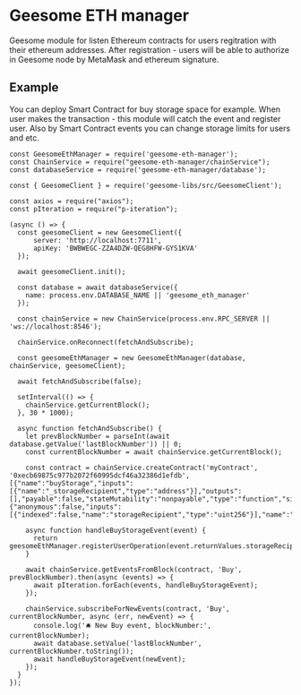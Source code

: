 # Geesome ETH manager
Geesome module for listen Ethereum contracts for users regitration with their ethereum addresses. 
After registration - users will be able to authorize in Geesome node by MetaMask and ethereum signature.

## Example
You can deploy Smart Contract for buy storage space for example. When user makes the transaction - this module will catch the event and register user.
Also by Smart Contract events you can change storage limits for users and etc.

```
const GeesomeEthManager = require('geesome-eth-manager');
const ChainService = require("geesome-eth-manager/chainService");
const databaseService = require('geesome-eth-manager/database');

const { GeesomeClient } = require('geesome-libs/src/GeesomeClient');

const axios = require("axios");
const pIteration = require("p-iteration");

(async () => {
  const geesomeClient = new GeesomeClient({
      server: 'http://localhost:7711',
      apiKey: 'BWBWEGC-ZZA4DZW-QEG8HFW-GYS1KVA'
  });

  await geesomeClient.init();
  
  const database = await databaseService({
    name: process.env.DATABASE_NAME || 'geesome_eth_manager'
  });

  const chainService = new ChainService(process.env.RPC_SERVER || 'ws://localhost:8546');

  chainService.onReconnect(fetchAndSubscribe);

  const geesomeEthManager = new GeesomeEthManager(database, chainService, geesomeClient);
  
  await fetchAndSubscribe(false);

  setInterval(() => {
    chainService.getCurrentBlock();
  }, 30 * 1000);

  async function fetchAndSubscribe() {
    let prevBlockNumber = parseInt(await database.getValue('lastBlockNumber')) || 0;
    const currentBlockNumber = await chainService.getCurrentBlock();
    
    const contract = chainService.createContract('myContract', '0xecb69875c977b2072f60995dcf46a32386d1efdb', [{"name":"buyStorage","inputs":[{"name":"_storageRecipient","type":"address"}],"outputs":[],"payable":false,"stateMutability":"nonpayable","type":"function","signature":"0x8119c065"},{"anonymous":false,"inputs":[{"indexed":false,"name":"storageRecipient","type":"uint256"}],"name":"Buy","type":"event","signature":"0x77f92a1b6a1a11de8ca49515ad4c1fad45632dd3442167d74b90b304a3c7a758"}]);

    async function handleBuyStorageEvent(event) {
      return geesomeEthManager.registerUserOperation(event.returnValues.storageRecipient);
    }
    
    await chainService.getEventsFromBlock(contract, 'Buy', prevBlockNumber).then(async (events) => {
      await pIteration.forEach(events, handleBuyStorageEvent);
    });

    chainService.subscribeForNewEvents(contract, 'Buy', currentBlockNumber, async (err, newEvent) => {
      console.log('🛎 New Buy event, blockNumber:', currentBlockNumber);
      await database.setValue('lastBlockNumber', currentBlockNumber.toString());
      await handleBuyStorageEvent(newEvent);
    });
  }
});
```
